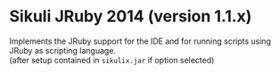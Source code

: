 Sikuli JRuby 2014 (version 1.1.x)
===

Implements the JRuby support for the IDE and for running scripts using JRuby as scripting language.<br />
(after setup contained in `sikulix.jar` if option selected)
